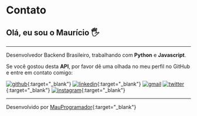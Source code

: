 # Contato

## Olá, eu sou o **Maurício** 🖐️

---

Desenvolvedor Backend Brasileiro, trabalhando com **Python** e **Javascript**.

Se você gostou desta **API**, por favor dê uma olhada no meu perfil no GitHub e entre em contato comigo:

[![github](https://img.shields.io/badge/GitHub-010409?style=for-the-badge&logo=github&logoColor=white)](https://github.com/mauprogramador){:target="\_blank"}
[![linkedin](https://img.shields.io/badge/LinkedIn-0A66C2?style=for-the-badge&logo=linkedin&logoColor=white)](https://www.linkedin.com/in/mauricio-silva-batista-0ba90322b/){:target="\_blank"}
[![gmail](https://img.shields.io/badge/Gmail-EA4335?style=for-the-badge&logo=gmail&logoColor=white)](mailto:sir.silvabmauricio@gmail.com)
[![twitter](https://img.shields.io/badge/Twitter-1DA1F2?style=for-the-badge&logo=twitter&logoColor=white)](https://twitter.com/Maurcio77788085){:target="\_blank"}
[![instagram](https://img.shields.io/badge/Instagram-E4405F?style=for-the-badge&logo=instagram&logoColor=white)](https://www.instagram.com/mauricio_cap_tl/){:target="\_blank"}

---

Desenvolvido por [MauProgramador](https://github.com/mauprogramador){:target="\_blank"}

